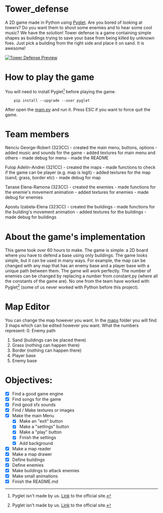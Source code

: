 # Tower_defense
A 2D game made in Python using [Pyglet](https://pyglet.org). Are you bored of looking at towers? Do you want them to shoot some enemies and to hear some cool music?
We have the solution! Tower defense is a game containing simple shapes as buildings trying to save your base from being killed by unknown foes. Just pick a building from the right side and place it on sand. It is awesome!

[![Tower Defense Preview](assets/img/main_menu_background.png)](https://www.youtube.com/watch?v=9fCq2ZyGRy8)

# How to play the game
You will need to install Pyglet[^1] before playing the game.

```
    pip install --upgrade --user pyglet
```

After open the [main.py](./src/main.py) and run it. Press ESC if you want to force quit the game.

# Team members
Nenciu George-Robert (323CC)
    - created the main menu, buttons, options
    - added music and sounds for the game
    - added textures for main menu and others
    - made debug for menu
    - made the README

Fulop Adelin-Andrei  (321CC)
    - created the maps
    - made functions to check if the game can be player (e.g. map is legit)
    - added textures for the map (sand, grass, border etc)
    - made debug for map

Tanase Elena-Ramona  (323CC)
    - created the enemies
    - made functions for the enemie's movement animation
    - added textures for enemies
    - made debug for enemies

Apostu Izabela-Elena (323CC)
    - created the buildings
    - made functions for the building's movement animation
    - added textures for the buildings
    - made debug for buildings

# About the game's implementation
This game took over 60 hours to make. The game is simple: a 2D board where you have to defend a base using only buildings. The game looks simple, but it can be used in many ways. For example, the map can be changed with any map that has an enemy base and a player base with a unique path between them. The game will work perfectly. The number of enemies can be changed by replacing a number from constant.py (where all the constants of the game are).
No one from the team have worked with Pyglet[^1] (some of us never worked with Python before this project).

# Map Editor
You can change the map however you want. In the [maps](./assets/maps) folder you will find 3 maps which can be edited however you want. What the numbers represent:
0. Enemy path
1. Sand (buildings can be placed there)
2. Grass (nothing can happen there)
3. Border (nothing can happen there)
4. Player base
5. Enemy base

# Objectives:
- [x] Find a good game engine
- [x] Find songs for the game
- [x] Find good sfx sounds
- [x] Find / Make textures or images
- [x] Make the main Menu
    - [x] Make an "exit" button
    - [x] Make a "settings" button
    - [x] Make a "play" button
    - [x] Finish the settings
    - [x] Add background
- [x] Make a map reader
- [x] Make a map drawer
- [x] Define buildings
- [x] Define enemies
- [x] Make buildings to attack enemies
- [x] Make small animations
- [x] Finish the README.md

[^1]: Pyglet isn't made by us. [Link](https://pyglet.org) to the official site.
